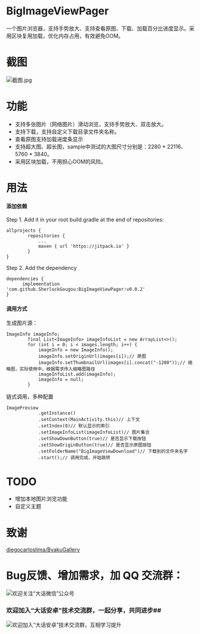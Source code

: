# BigImageViewPager
一个图片浏览器，支持手势放大、支持查看原图、下载、加载百分比进度显示。采用区块复用加载，优化内存占用，有效避免OOM。

# 截图
![截图.jpg](https://upload-images.jianshu.io/upload_images/1710902-55e84221177f0ddd.jpg?imageMogr2/auto-orient/strip%7CimageView2/2/w/1240)


# 功能
- 支持多张图片（网络图片）滑动浏览，支持手势放大、双击放大。
- 支持下载，支持自定义下载目录文件夹名称。
- 查看原图支持加载进度条显示
- 支持超大图、超长图，sample中测试的大图尺寸分别是：2280 * 22116、5760 * 3840。
- 采用区块加载，不用担心OOM的风险。

# 用法
#### 添加依赖
Step 1. Add it in your root build.gradle at the end of repositories:
```
allprojects {
		repositories {
			...
			maven { url 'https://jitpack.io' }
		}
}
```
Step 2. Add the dependency
```
dependencies {
	  implementation 'com.github.SherlockGougou:BigImageViewPager:v0.0.2'
}
```
#### 调用方式
生成图片源：
```
ImageInfo imageInfo;
		final List<ImageInfo> imageInfoList = new ArrayList<>();
		for (int i = 0; i < images.length; i++) {
			imageInfo = new ImageInfo();
			imageInfo.setOriginUrl(images[i]);// 原图
			imageInfo.setThumbnailUrl(images[i].concat("-1200"));// 缩略图，实际使用中，根据需求传入缩略图路径
			imageInfoList.add(imageInfo);
			imageInfo = null;
		}
```
链式调用，多种配置
```
ImagePreview
			.getInstance()
			.setContext(MainActivity.this)// 上下文
			.setIndex(0)// 默认显示的索引
			.setImageInfoList(imageInfoList)// 图片集合
			.setShowDownButton(true)// 是否显示下载按钮
			.setShowOriginButton(true)// 是否显示原图按钮
			.setFolderName("BigImageViewDownload")// 下载到的文件夹名字
			.start();// 调用完成，开始跳转
```

# TODO
- 增加本地图片浏览功能
- 自定义主题

# 致谢
[diegocarloslima/ByakuGallery](https://github.com/diegocarloslima/ByakuGallery)

# Bug反馈、增加需求，加 QQ 交流群：
![欢迎关注“大话微信”公众号](http://upload-images.jianshu.io/upload_images/1956769-2f49dcb0dc5195b6.png?imageMogr2/auto-orient/strip%7CimageView2/2/w/1240)

### 欢迎加入“大话安卓”技术交流群，一起分享，共同进步##

![欢迎加入“大话安卓”技术交流群，互相学习提升](http://upload-images.jianshu.io/upload_images/1956769-326c166b86ed8e94.JPG?imageMogr2/auto-orient/strip%7CimageView2/2/w/1240)
